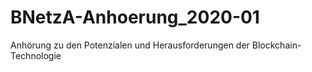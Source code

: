 # BNetzA-Anhoerung_2020-01
Anhörung zu den Potenzialen und Herausforderungen der Blockchain-Technologie
